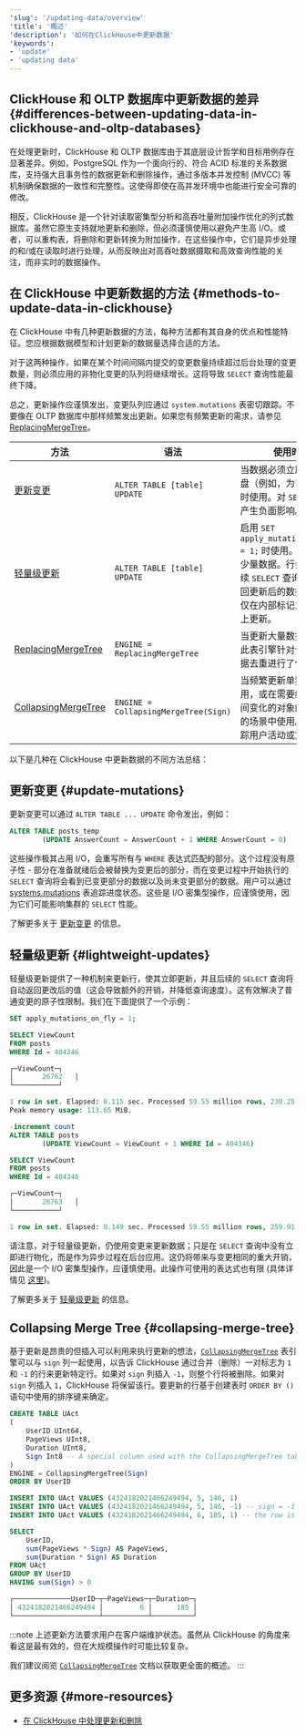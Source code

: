 ```yaml
---
'slug': '/updating-data/overview'
'title': '概述'
'description': '如何在ClickHouse中更新数据'
'keywords':
- 'update'
- 'updating data'
---
```




## ClickHouse 和 OLTP 数据库中更新数据的差异 {#differences-between-updating-data-in-clickhouse-and-oltp-databases}

在处理更新时，ClickHouse 和 OLTP 数据库由于其底层设计哲学和目标用例存在显著差异。例如，PostgreSQL 作为一个面向行的、符合 ACID 标准的关系数据库，支持强大且事务性的数据更新和删除操作，通过多版本并发控制 (MVCC) 等机制确保数据的一致性和完整性。这使得即使在高并发环境中也能进行安全可靠的修改。

相反，ClickHouse 是一个针对读取密集型分析和高吞吐量附加操作优化的列式数据库。虽然它原生支持就地更新和删除，但必须谨慎使用以避免产生高 I/O。或者，可以重构表，将删除和更新转换为附加操作，在这些操作中，它们是异步处理的和/或在读取时进行处理，从而反映出对高吞吐数据摄取和高效查询性能的关注，而非实时的数据操作。

## 在 ClickHouse 中更新数据的方法 {#methods-to-update-data-in-clickhouse}

在 ClickHouse 中有几种更新数据的方法，每种方法都有其自身的优点和性能特征。您应根据数据模型和计划更新的数据量选择合适的方法。

对于这两种操作，如果在某个时间间隔内提交的变更数量持续超过后台处理的变更数量，则必须应用的非物化变更的队列将继续增长。这将导致 `SELECT` 查询性能最终下降。

总之，更新操作应谨慎发出，变更队列应通过 `system.mutations` 表密切跟踪。不要像在 OLTP 数据库中那样频繁发出更新。如果您有频繁更新的需求，请参见 [ReplacingMergeTree](/engines/table-engines/mergetree-family/replacingmergetree)。

| 方法                                                                                | 语法                                   | 使用时机                                                                                                                                                                                                 |
|--------------------------------------------------------------------------------------|-----------------------------------------|-----------------------------------------------------------------------------------------------------------------------------------------------------------------------------------------------------------|
| [更新变更](/sql-reference/statements/alter/update)                                  | `ALTER TABLE [table] UPDATE`            | 当数据必须立即更新到磁盘（例如，为了合规性）时使用。对 `SELECT` 性能产生负面影响。                                                                                                                                         |
| [轻量级更新](/guides/developer/lightweight-update)                                  | `ALTER TABLE [table] UPDATE`            | 启用 `SET apply_mutations_on_fly = 1;` 时使用。用于更新少量数据。行会在所有后续 `SELECT` 查询中立即返回更新后的数据，但最初仅在内部标记为已在磁盘上更新。                                                                                   |
| [ReplacingMergeTree](/engines/table-engines/mergetree-family/replacingmergetree)   | `ENGINE = ReplacingMergeTree`           | 当更新大量数据时使用。此表引擎针对合并时的数据去重进行了优化。                                                                                                                                               |
| [CollapsingMergeTree](/engines/table-engines/mergetree-family/collapsingmergetree) | `ENGINE = CollapsingMergeTree(Sign)`    | 当频繁更新单独行时使用，或在需要维护随着时间变化的对象的最新状态的场景中使用。例如，跟踪用户活动或文章统计。                                                                                                               |

以下是几种在 ClickHouse 中更新数据的不同方法总结：

## 更新变更 {#update-mutations}

更新变更可以通过 `ALTER TABLE ... UPDATE` 命令发出，例如：

```sql
ALTER TABLE posts_temp
        (UPDATE AnswerCount = AnswerCount + 1 WHERE AnswerCount = 0)
```
这些操作极其占用 I/O，会重写所有与 `WHERE` 表达式匹配的部分。这个过程没有原子性 - 部分在准备就绪后会被替换为变更后的部分，而在变更过程中开始执行的 `SELECT` 查询将会看到已变更部分的数据以及尚未变更部分的数据。用户可以通过 [systems.mutations](/operations/system-tables/mutations) 表追踪进度状态。这些是 I/O 密集型操作，应谨慎使用，因为它们可能影响集群的 `SELECT` 性能。

了解更多关于 [更新变更](/sql-reference/statements/alter/update) 的信息。

## 轻量级更新 {#lightweight-updates}

轻量级更新提供了一种机制来更新行，使其立即更新，并且后续的 `SELECT` 查询将自动返回更改后的值（这会导致额外的开销，并降低查询速度）。这有效解决了普通变更的原子性限制。我们在下面提供了一个示例：

```sql
SET apply_mutations_on_fly = 1;

SELECT ViewCount
FROM posts
WHERE Id = 404346

┌─ViewCount─┐
│       26762   │
└───────────┘

1 row in set. Elapsed: 0.115 sec. Processed 59.55 million rows, 238.25 MB (517.83 million rows/s., 2.07 GB/s.)
Peak memory usage: 113.65 MiB.

-increment count
ALTER TABLE posts
        (UPDATE ViewCount = ViewCount + 1 WHERE Id = 404346)

SELECT ViewCount
FROM posts
WHERE Id = 404346

┌─ViewCount─┐
│       26763   │
└───────────┘

1 row in set. Elapsed: 0.149 sec. Processed 59.55 million rows, 259.91 MB (399.99 million rows/s., 1.75 GB/s.)
```

请注意，对于轻量级更新，仍使用变更来更新数据；只是在 `SELECT` 查询中没有立即进行物化，而是作为异步过程在后台应用。这仍将带来与变更相同的重大开销，因此是一个 I/O 密集型操作，应谨慎使用。此操作可使用的表达式也有限 (具体详情见 [这里](/guides/developer/lightweight-update#support-for-subqueries-and-non-deterministic-functions))。

了解更多关于 [轻量级更新](/guides/developer/lightweight-update) 的信息。

## Collapsing Merge Tree {#collapsing-merge-tree}

基于更新是昂贵的但插入可以利用来执行更新的想法，[`CollapsingMergeTree`](/engines/table-engines/mergetree-family/collapsingmergetree) 表引擎可以与 `sign` 列一起使用，以告诉 ClickHouse 通过合并（删除）一对标志为 `1` 和 `-1` 的行来更新特定行。如果对 `sign` 列插入 `-1`，则整个行将被删除。如果对 `sign` 列插入 `1`，ClickHouse 将保留该行。要更新的行基于创建表时 `ORDER BY ()` 语句中使用的排序键来确定。

```sql
CREATE TABLE UAct
(
    UserID UInt64,
    PageViews UInt8,
    Duration UInt8,
    Sign Int8 -- A special column used with the CollapsingMergeTree table engine
)
ENGINE = CollapsingMergeTree(Sign)
ORDER BY UserID

INSERT INTO UAct VALUES (4324182021466249494, 5, 146, 1)
INSERT INTO UAct VALUES (4324182021466249494, 5, 146, -1) -- sign = -1 signals to update the state of this row
INSERT INTO UAct VALUES (4324182021466249494, 6, 185, 1) -- the row is replaced with the new state

SELECT
    UserID,
    sum(PageViews * Sign) AS PageViews,
    sum(Duration * Sign) AS Duration
FROM UAct
GROUP BY UserID
HAVING sum(Sign) > 0

┌──────────────UserID─┬─PageViews─┬─Duration─┐
│ 4324182021466249494 │         6 │      185 │
└─────────────────────┴───────────┴──────────┘
```

:::note
上述更新方法要求用户在客户端维护状态。虽然从 ClickHouse 的角度来看这是最有效的，但在大规模操作时可能比较复杂。

我们建议阅览 [`CollapsingMergeTree`](/engines/table-engines/mergetree-family/collapsingmergetree) 文档以获取更全面的概述。
:::

## 更多资源 {#more-resources}

- [在 ClickHouse 中处理更新和删除](https://clickhouse.com/blog/handling-updates-and-deletes-in-clickhouse)
